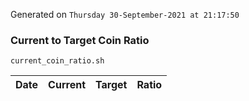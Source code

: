Generated on `Thursday 30-September-2021 at 21:17:50`

### Current to Target Coin Ratio
`current_coin_ratio.sh`

Date|Current|Target|Ratio
---|---|---|---
